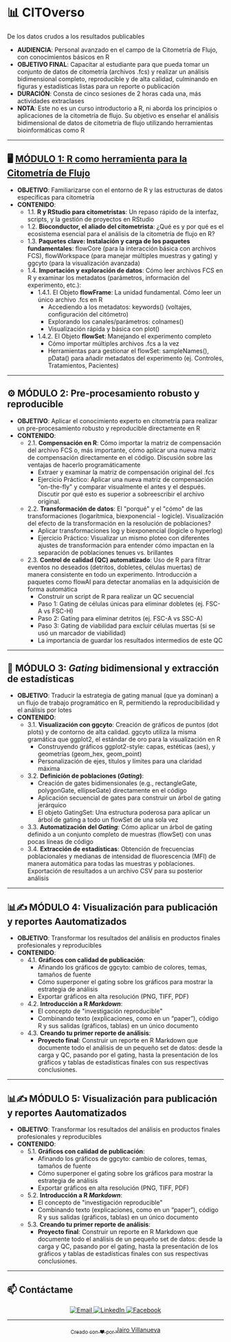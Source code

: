 # 📊 CITOverso

De los datos crudos a los resultados publicables

- **AUDIENCIA**: Personal avanzado en el campo de la Citometría de Flujo, con conocimientos básicos en R
- **OBJETIVO FINAL**: Capacitar al estudiante para que pueda tomar un conjunto de datos de citometría (archivos .fcs) y realizar un análisis bidimensional completo, reproducible y de alta calidad, culminando en figuras y estadísticas listas para un reporte o publicación
- **DURACIÓN**: Consta de cinco sesiones de 2 horas cada una, más actividades extraclases
- **NOTA**: Este no es un curso introductorio a R, ni aborda los principios o aplicaciones de la citometría de flujo. Su objetivo es enseñar el análisis bidimensional de datos de citometría de flujo utilizando herramientas bioinformáticas como R

---

## 🖥️ [MÓDULO 1: R como herramienta para la Citometría de Flujo](https://github.com/jvillanuevatoledo/CITOverso/tree/main/module-1)

- **OBJETIVO**: Familiarizarse con el entorno de R y las estructuras de datos específicas para citometría
- **CONTENIDO**:
  - 1.1. **R y RStudio para citometristas**: Un repaso rápido de la interfaz, scripts, y la gestión de proyectos en RStudio
  - 1.2. **Bioconductor, el aliado del citometrista**: ¿Qué es y por qué es el ecosistema esencial para el análisis de la citometría de flujo en R?
  - 1.3. **Paquetes clave: Instalación y carga de los paquetes fundamentales**: flowCore (para la interacción básica con archivos FCS), flowWorkspace (para manejar múltiples muestras y gating) y ggcyto (para la visualización avanzada)
  - 1.4. **Importación y exploración de datos**: Cómo leer archivos FCS en R y examinar los metadatos (parámetros, información del experimento, etc.):
    - 1.4.1. El Objeto **flowFrame**: La unidad fundamental. Cómo leer un único archivo .fcs en R
      - Accediendo a los metadatos: keywords() (voltajes, configuración del citómetro)
      - Explorando los canales/parámetros: colnames()
      - Visualización rápida y básica con plot()
    - 1.4.2. El Objeto **flowSet**: Manejando el experimento completo
      - Cómo importar múltiples archivos .fcs a la vez
      - Herramientas para gestionar el flowSet: sampleNames(), pData() para añadir metadatos del experimento (ej. Controles, Tratamientos, Pacientes)

---

## ⚙️ MÓDULO 2: Pre-procesamiento robusto y reproducible

- **OBJETIVO**: Aplicar el conocimiento experto en citometría para realizar un pre-procesamiento robusto y reproducible directamente en R
- **CONTENIDO**:
  - 2.1. **Compensación en R**: Cómo importar la matriz de compensación del archivo FCS o, más importante, cómo aplicar una nueva matriz de compensación directamente en el código. Discusión sobre las ventajas de hacerlo programáticamente
    - Extraer y examinar la matriz de compensación original del .fcs
    - Ejercicio Práctico: Aplicar una nueva matriz de compensación "on-the-fly" y comparar visualmente el antes y el después. Discutir por qué esto es superior a sobreescribir el archivo original.
  - 2.2. **Transformación de datos**: El "porqué" y el "cómo" de las transformaciones (logarítmica, biexponencial - logicle). Visualización del efecto de la transformación en la resolución de poblaciones?
    - Aplicar transformaciones log y biexponencial (logicle o hyperlog)
    - Ejercicio Práctico: Visualizar un mismo ploteo con diferentes ajustes de transformación para entender cómo impactan en la separación de poblaciones tenues vs. brillantes
  - 2.3. **Control de calidad (QC) automatizado**: Uso de R para filtrar eventos no deseados (detritos, dobletes, células muertas) de manera consistente en todo un experimento. Introducción a paquetes como flowAI para detectar anomalías en la adquisición de forma automática
    - Construir un script de R para realizar un QC secuencial
    - Paso 1: Gating de células únicas para eliminar dobletes (ej. FSC-A vs FSC-H)
    - Paso 2: Gating para eliminar detritos (ej. FSC-A vs SSC-A)
    - Paso 3: Gating de viabilidad para excluir células muertas (si se usó un marcador de viabilidad)
    - La importancia de guardar los resultados intermedios de este QC
  
---

## 🎯 MÓDULO 3: _Gating_ bidimensional y extracción de estadísticas

- **OBJETIVO**: Traducir la estrategia de gating manual (que ya dominan) a un flujo de trabajo programático en R, permitiendo la reproducibilidad y el análisis por lotes
- **CONTENIDO**:
  - 3.1. **Visualización con ggcyto**: Creación de gráficos de puntos (dot plots) y de contorno de alta calidad. ggcyto utiliza la misma gramática que ggplot2, el estándar de oro para la visualización en R
    - Construyendo gráficos ggplot2-style: capas, estéticas (aes), y geometrías (geom_hex, geom_point)
    - Personalización de ejes, títulos y límites para una claridad máxima
  - 3.2. **Definición de poblaciones (_Gating_)**:
    - Creación de gates bidimensionales (e.g., rectangleGate, polygonGate, ellipseGate) directamente en el código
    - Aplicación secuencial de gates para construir un árbol de gating jerárquico
    - El objeto GatingSet: Una estructura poderosa para aplicar un árbol de gating a todo un flowSet de una sola vez
  - 3.3. **Automatización del _Gating_**: Cómo aplicar un árbol de gating definido a un conjunto completo de muestras (flowSet) con unas pocas líneas de código
  - 3.4. **Extracción de estadísticas**: Obtención de frecuencias poblacionales y medianas de intensidad de fluorescencia (MFI) de manera automática para todas las muestras y poblaciones. Exportación de resultados a un archivo CSV para su posterior análisis

---

## 📊✍️ MÓDULO 4: Visualización para publicación y reportes Aautomatizados

- **OBJETIVO**: Transformar los resultados del análisis en productos finales profesionales y reproducibles
- **CONTENIDO**:
  - 4.1. **Gráficos con calidad de publicación**:
    - Afinando los gráficos de ggcyto: cambio de colores, temas, tamaños de fuente
    - Cómo superponer el gating sobre los gráficos para mostrar la estrategia de análisis
    - Exportar gráficos en alta resolución (PNG, TIFF, PDF)
  - 4.2. **Introducción a R _Markdown_**:
    - El concepto de "investigación reproducible"
    - Combinando texto (explicaciones, como en un “paper”), código R y sus salidas (gráficos, tablas) en un único documento
  - 4.3. **Creando tu primer reporte de análisis**:
    - **Proyecto final**: Construir un reporte en R Markdown que documente todo el análisis de un pequeño set de datos: desde la carga y QC, pasando por el gating, hasta la presentación de los gráficos y tablas de estadísticas finales con sus respectivas conclusiones.

---

## 📊✍️ MÓDULO 5: Visualización para publicación y reportes Aautomatizados

- **OBJETIVO**: Transformar los resultados del análisis en productos finales profesionales y reproducibles
- **CONTENIDO**:
  - 5.1. **Gráficos con calidad de publicación**:
    - Afinando los gráficos de ggcyto: cambio de colores, temas, tamaños de fuente
    - Cómo superponer el gating sobre los gráficos para mostrar la estrategia de análisis
    - Exportar gráficos en alta resolución (PNG, TIFF, PDF)
  - 5.2. **Introducción a R _Markdown_**:
    - El concepto de "investigación reproducible"
    - Combinando texto (explicaciones, como en un “paper”), código R y sus salidas (gráficos, tablas) en un único documento
  - 5.3. **Creando tu primer reporte de análisis**:
    - **Proyecto final**: Construir un reporte en R Markdown que documente todo el análisis de un pequeño set de datos: desde la carga y QC, pasando por el gating, hasta la presentación de los gráficos y tablas de estadísticas finales con sus respectivas conclusiones.

---

## 📫 Contáctame
<p align="center">
  <a href="mailto:jvillanuevatoledo@gmail.com" target="_blank">
    <img src="https://img.shields.io/badge/Email-D14836?style=for-the-badge&logo=gmail&logoColor=white" alt="Email"/>
  </a>
  <a href="https://www.linkedin.com/in/jairo-r-v-8a1192204" target="_blank">
    <img src="https://img.shields.io/badge/LinkedIn-0A66C2?style=for-the-badge&logo=linkedin&logoColor=white" alt="LinkedIn"/>
  </a>
   <a href="https://www.facebook.com/citometriadeflujo" target="_blank">
    <img src="https://img.shields.io/badge/Facebook-1877F2?style=for-the-badge&logo=facebook&logoColor=white" alt="Facebook"/>
</p>

---

<p align="center">
  <sub>Creado con ❤️ por <a href="https://github.com/jvillanuevatoledo">Jairo Villanueva</a></sub>
</p>
